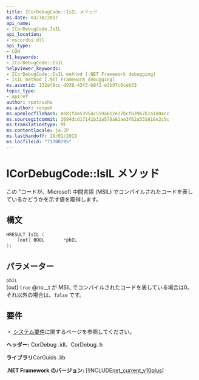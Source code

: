 ```yaml
---
title: ICorDebugCode::IsIL メソッド
ms.date: 03/30/2017
api_name:
- ICorDebugCode.IsIL
api_location:
- mscordbi.dll
api_type:
- COM
f1_keywords:
- ICorDebugCode::IsIL
helpviewer_keywords:
- ICorDebugCode::IsIL method [.NET Framework debugging]
- IsIL method [.NET Framework debugging]
ms.assetid: 132ef8cc-d938-43f3-b8f2-e3b97c0ceb33
topic_type:
- apiref
author: rpetrusha
ms.author: ronpet
ms.openlocfilehash: 0a81f4a53954c559ab12e27bcf039b7b1a1804cc
ms.sourcegitcommit: 3094dcd17141b32a570a82ae3f62a331616e2c9c
ms.translationtype: MT
ms.contentlocale: ja-JP
ms.lasthandoff: 10/01/2019
ms.locfileid: "71700795"
---
```

# <a name="icordebugcodeisil-method"></a>ICorDebugCode::IsIL メソッド

この "コードが、Microsoft 中間言語 (MSIL) でコンパイルされたコードを表しているかどうかを示す値を取得します。

## <a name="syntax"></a>構文

```cpp
HRESULT IsIL (
    [out] BOOL       *pbIL
);
```

## <a name="parameters"></a>パラメーター
 `pbIL`  
 [out] `true` @no__t が MSIL でコンパイルされたコードを表している場合は0。それ以外の場合は、`false` です。

## <a name="requirements"></a>要件

 **・** [システム要件](../../get-started/system-requirements.md)に関するページを参照してください。  

 **ヘッダー:** CorDebug .idl、CorDebug. h  

 **ライブラリ**CorGuids .lib  

 **.NET Framework のバージョン:** [!INCLUDE[net_current_v10plus](../../../../includes/net-current-v10plus-md.md)]
 
